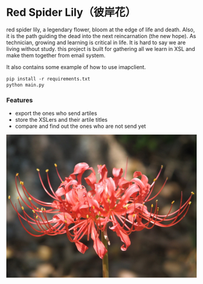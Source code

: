 # Red Spider Lily（彼岸花）


red spider lily, a legendary flower, bloom at the edge of life and death. Also, it is the path guiding the dead into the next reincarnation (the new hope). As technician,  growing and learning is critical in life. It is hard to say we are living without study. this project is built for gathering all we learn in XSL and make them together from email system.

It also contains some example of how to use imapclient.

```
pip install -r requirements.txt
python main.py
```

### Features
*	export the ones who send artiles
*	store the XSLers and their artile titles
*	compare and find out the ones who are not send yet

![Red Spider Lily](https://github.com/xingshulin/redspiderlily/blob/master/red_spider_lily.jpg)
